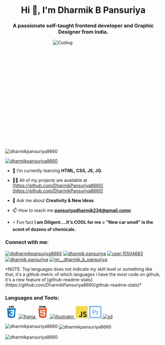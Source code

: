 <h1 align="center">Hi 👋, I'm Dharmik B Pansuriya</h1>
<h3 align="center">A passionate self-taught frontend developer and Graphic Designer from India.</h3>

<img align="right" alt="Coding" width="350" height="350" src="https://miro.medium.com/max/680/0*7Q3yvSIv_t0ioJ-Z.gif">

<p align="left"> <img src="https://komarev.com/ghpvc/?username=khushboogoel01&label=Profile+views&color=129e00&style=plastic" alt="dharmikpansuriya8660" /> </p>

<p align="left"> <a href="https://github.com/ryo-ma/github-profile-trophy"><img src="https://github-profile-trophy.vercel.app/?username=dharmikpansuriya8660" alt="dharmikpansuriya8660" /></a> </p>

- 🌱 I’m currently learning **HTML, CSS, JS, JQ.**

- 👨‍💻 All of my projects are available at [https://github.com/DharmikPansuriya8660](https://github.com/DharmikPansuriya8660)

- 💬 Ask me about **Creativity & New Ideas**

- 📫 How to reach me **pansuriyadharmik234@gmail.comn**

- ⚡ Fun fact **I am Diligent....It's COOL for me = "New car smell" is the scent of dozens of chemicals.**

<h3 align="left">Connect with me:</h3>
<p align="left">
<a href="https://codepen.io/@dharmikpansuriya8660" target="blank"><img align="center" src="https://cdn.jsdelivr.net/npm/simple-icons@3.0.1/icons/codepen.svg" alt="@dharmikpansuriya8660" height="30" width="40" /></a>
<a href="https://linkedin.com/in/dharmik pansuriya" target="blank"><img align="center" src="https://cdn.jsdelivr.net/npm/simple-icons@3.0.1/icons/linkedin.svg" alt="dharmik pansuriya" height="30" width="40" /></a>
<a href="https://stackoverflow.com/users/user:15504683" target="blank"><img align="center" src="https://cdn.jsdelivr.net/npm/simple-icons@3.0.1/icons/stackoverflow.svg" alt="user:15504683" height="30" width="40" /></a>
<a href="https://fb.com/dharmik pansuriya" target="blank"><img align="center" src="https://cdn.jsdelivr.net/npm/simple-icons@3.0.1/icons/facebook.svg" alt="dharmik pansuriya" height="30" width="40" /></a>
<a href="https://instagram.com/mr__dharmik_b_pansuriya" target="blank"><img align="center" src="https://cdn.jsdelivr.net/npm/simple-icons@3.0.1/icons/instagram.svg" alt="mr__dharmik_b_pansuriya" height="30" width="40" /></a>
</p>
*NOTE: Top languages does not indicate my skill level or something like that, it's a github metric of which languages i have the most code on github, it's a new feature of [github-readme-stats](https://github.com/DharmikPansuriya8660/github-readme-stats)*

<h3 align="left">Languages and Tools:</h3>
<p align="left"> <a href="https://www.w3schools.com/css/" target="_blank"> <img src="https://raw.githubusercontent.com/devicons/devicon/master/icons/css3/css3-original-wordmark.svg" alt="css3" width="40" height="40"/> </a> <a href="https://www.figma.com/" target="_blank"> <img src="https://www.vectorlogo.zone/logos/figma/figma-icon.svg" alt="figma" width="40" height="40"/> </a> <a href="https://www.w3.org/html/" target="_blank"> <img src="https://raw.githubusercontent.com/devicons/devicon/master/icons/html5/html5-original-wordmark.svg" alt="html5" width="40" height="40"/> </a> <a href="https://www.adobe.com/in/products/illustrator.html" target="_blank"> <img src="https://www.vectorlogo.zone/logos/adobe_illustrator/adobe_illustrator-icon.svg" alt="illustrator" width="40" height="40"/> </a> <a href="https://developer.mozilla.org/en-US/docs/Web/JavaScript" target="_blank"> <img src="https://raw.githubusercontent.com/devicons/devicon/master/icons/javascript/javascript-original.svg" alt="javascript" width="40" height="40"/> </a> <a href="https://www.photoshop.com/en" target="_blank"> <img src="https://raw.githubusercontent.com/devicons/devicon/master/icons/photoshop/photoshop-line.svg" alt="photoshop" width="40" height="40"/> </a> <a href="https://www.adobe.com/products/xd.html" target="_blank"> <img src="https://cdn.worldvectorlogo.com/logos/adobe-xd.svg" alt="xd" width="40" height="40"/> </a> </p>

<p><img align="left" src="https://github-readme-stats.vercel.app/api/top-langs?username=dharmikpansuriya8660&show_icons=true&theme=dark&locale=en&layout=compact" alt="dharmikpansuriya8660" /></p>

<p>&nbsp;<img align="center" src="https://github-readme-stats.vercel.app/api?username=dharmikpansuriya8660&show_icons=true&theme=dark&title_color=fa8b00&text_color=ffffff&bg_color=000000&cache_seconds=1800&locale=en" alt="dharmikpansuriya8660" /></p>

<p><img align="center" src="https://github-readme-streak-stats.herokuapp.com/?user=dharmikpansuriya8660&theme=lightblue" alt="dharmikpansuriya8660" /></p>

